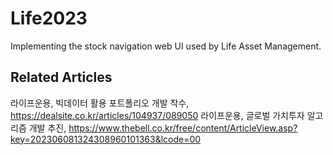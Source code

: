 # Life2023
Implementing the stock navigation web UI used by Life Asset Management.

## Related Articles
라이프운용, 빅데이터 활용 포트폴리오 개발 착수, https://dealsite.co.kr/articles/104937/089050
라이프운용, 글로벌 가치투자 알고리즘 개발 추진, https://www.thebell.co.kr/free/content/ArticleView.asp?key=202306081324308960101363&lcode=00
